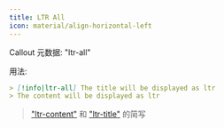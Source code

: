 ```yaml
---
title: LTR All
icon: material/align-horizontal-left
---
```


Callout 元数据: "ltr-all"

用法:

```md
> [!info|ltr-all] The title will be displayed as ltr
> The content will be displayed as ltr
```

> ["ltr-content"](../content-styling/page-2.md) 和 ["ltr-title"](../title-styling/page-12.md) 的简写

